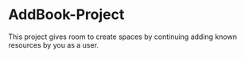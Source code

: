 # AddBook-Project
This project gives room to create spaces by continuing adding known resources by you as a user. 
